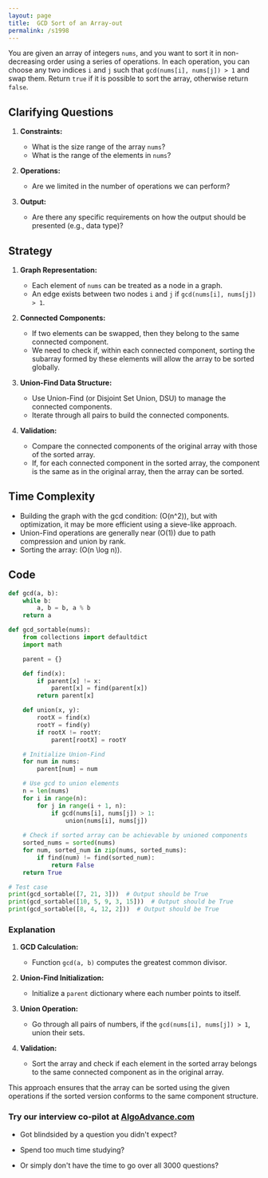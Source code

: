 ```yaml
---
layout: page
title:  GCD Sort of an Array-out
permalink: /s1998
---
```


You are given an array of integers `nums`, and you want to sort it in non-decreasing order using a series of operations. In each operation, you can choose any two indices `i` and `j` such that `gcd(nums[i], nums[j]) > 1` and swap them. Return `true` if it is possible to sort the array, otherwise return `false`.

## Clarifying Questions

1. **Constraints:**
   - What is the size range of the array `nums`?
   - What is the range of the elements in `nums`?

2. **Operations:**
   - Are we limited in the number of operations we can perform?

3. **Output:**
   - Are there any specific requirements on how the output should be presented (e.g., data type)?

## Strategy

1. **Graph Representation:**
   - Each element of `nums` can be treated as a node in a graph.
   - An edge exists between two nodes `i` and `j` if `gcd(nums[i], nums[j]) > 1`.

2. **Connected Components:**
   - If two elements can be swapped, then they belong to the same connected component.
   - We need to check if, within each connected component, sorting the subarray formed by these elements will allow the array to be sorted globally.

3. **Union-Find Data Structure:**
   - Use Union-Find (or Disjoint Set Union, DSU) to manage the connected components.
   - Iterate through all pairs to build the connected components.

4. **Validation:**
   - Compare the connected components of the original array with those of the sorted array.
   - If, for each connected component in the sorted array, the component is the same as in the original array, then the array can be sorted.

## Time Complexity

- Building the graph with the gcd condition: \(O(n^2)\), but with optimization, it may be more efficient using a sieve-like approach.
- Union-Find operations are generally near \(O(1)\) due to path compression and union by rank.
- Sorting the array: \(O(n \log n)\).

## Code

```python
def gcd(a, b):
    while b:
        a, b = b, a % b
    return a

def gcd_sortable(nums):
    from collections import defaultdict
    import math

    parent = {}

    def find(x):
        if parent[x] != x:
            parent[x] = find(parent[x])
        return parent[x]

    def union(x, y):
        rootX = find(x)
        rootY = find(y)
        if rootX != rootY:
            parent[rootX] = rootY

    # Initialize Union-Find
    for num in nums:
        parent[num] = num

    # Use gcd to union elements
    n = len(nums)
    for i in range(n):
        for j in range(i + 1, n):
            if gcd(nums[i], nums[j]) > 1:
                union(nums[i], nums[j])
    
    # Check if sorted array can be achievable by unioned components
    sorted_nums = sorted(nums)
    for num, sorted_num in zip(nums, sorted_nums):
        if find(num) != find(sorted_num):
            return False
    return True

# Test case
print(gcd_sortable([7, 21, 3]))  # Output should be True
print(gcd_sortable([10, 5, 9, 3, 15]))  # Output should be True
print(gcd_sortable([8, 4, 12, 2]))  # Output should be True
```

### Explanation

1. **GCD Calculation:**
   - Function `gcd(a, b)` computes the greatest common divisor.

2. **Union-Find Initialization:**
   - Initialize a `parent` dictionary where each number points to itself.

3. **Union Operation:**
   - Go through all pairs of numbers, if the `gcd(nums[i], nums[j]) > 1`, union their sets.

4. **Validation:**
   - Sort the array and check if each element in the sorted array belongs to the same connected component as in the original array.

This approach ensures that the array can be sorted using the given operations if the sorted version conforms to the same component structure.


### Try our interview co-pilot at [AlgoAdvance.com](https://algoAdvance.com)

- Got blindsided by a question you didn't expect?

- Spend too much time studying?

- Or simply don't have the time to go over all 3000 questions?

